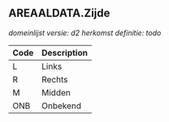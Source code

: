 ## AREAALDATA.Zijde

*domeinlijst versie: d2* *herkomst definitie: todo*

 |Code |Description	|
|	---	|	---	|
| L | Links |
| R | Rechts |
| M | Midden |
| ONB | Onbekend |
